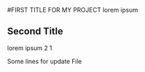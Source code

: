#FIRST TITLE FOR MY PROJECT
lorem ipsum  


## Second Title

lorem ipsum 2 1


Some lines for update File